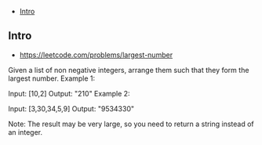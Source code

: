 - [Intro](#intro)

## Intro

- https://leetcode.com/problems/largest-number

Given a list of non negative integers, arrange them such that they form the largest number.
Example 1:

Input: [10,2]
Output: "210"
Example 2:

Input: [3,30,34,5,9]
Output: "9534330"

Note: The result may be very large, so you need to return a string instead of an integer.
